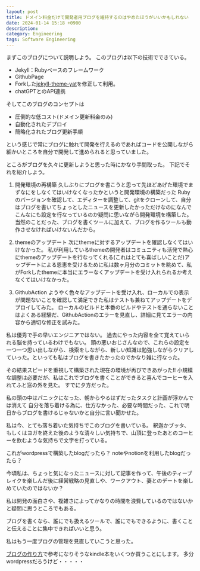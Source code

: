 ```yaml
---
layout: post
title: ドメイン料金だけで開発者用ブログを維持するのはやめたほうがいいかもしれない
date: 2024-01-14 15:18 +0900
description:
category: Engineering
tags: Software Engineering
---
```


まずこのブログについて説明しよう。
このブログは以下の技術でできている。

- Jekyll：Rubyベースのフレームワーク
- GithubPage
- Forkした[jekyll-theme-yat](https://github.com/jeffreytse/jekyll-theme-yat)を修正して利用。
- chatGPTとのAPI連携

そしてこのブログのコンセプトは

- 圧倒的な低コスト(ドメイン更新料金のみ)
- 自動化されたデプロイ
- 簡略化されたブログ更新手順

という感じで常にブログに触れて開発を行えるのであればコードを公開しながら
細かいところを自分で開発して進められると思っていました。

ところがブログを久々に更新しようと思った時にかなり手間取った。
下記でそれを紹介しよう。

1. 開発環境の再構築
  久しぶりにブログを書こうと思って先ほどあげた環境でまずなにをしなくてはいけなくなったかというと開発環境の構築だった
  Rubyのバージョンを確認して、エディターを調整して、gitをクローンして、自分はブログを書いてちょっとしたニュースを更新したかっただけなのになんでこんなにも設定を行なっているのか疑問に思いながら開発環境を構築した。
  当然のことだった、ブログを書くツールに加えて、ブログを作るツールも動作させなければいけないんだから。

2. themeのアップデート
  次にthemeに対するアップデートを確認しなくてはいけなかった。
  私が利用しているthemeの開発者はコミュニティも活発で熱心にthemeのアップデートを行なってくれる(これはとても喜ばしいことだ)アップデートによる恩恵を受けるために私は数ヶ月分のコミットを眺めて、私がForkしたthemeに本当にエラーなくアップデートを受け入れられるか考えなくてはいけなかった。

3. GithubAction
  ようやく色々なアップデートを受け入れ、ローカルでの表示が問題ないことを確認して満足できた私はテストも兼ねてアップデートをデプロイしてみた。
  ローカルのビルドと本番のビルドやテストを通らないことはよくある経験だ、GithubActionのエラーを見直し、詳細に見てエラーの内容から適切な修正を試みた。

私は優秀で手の早いエンジニアではない。
過去にやった内容を全て覚えていられる脳を持っているわけでもない。
頭の悪いおじさんなので、これらの設定を一つ一つ思い出しながら、検索をしながら、新しい知識は勉強しながらクリアしていった。といっても私はブログを書きたかったのでかなり雑に行なった。

その結果スピードを重視して構築された現在の環境が再びできあがった!!
小規模な調整は必要だが、私はこれでブログを書くことができると喜んでコーヒーを入れてふと窓の外を見た。
すでに夕方だった。

私の頭の中はパニックになった、朝からやるはずだったタスクと計画が浮かんでは消えて
自分を落ち着ける為に、仕方なかった、必要な時間だった、これで明日からブログを書けるじゃないかと自分に言い聞かせた。

私は今、とても落ち着いた気持ちでこのブログを書いている。
釈迦かブッタ、もしくはヨガを終えた後のような清々しい気持ちで、山頂に登ったあとのコーヒーを飲むような気持ちで文字を打っている。

これがwordpressで構築したblogだったら？
noteやnotionを利用したblogだったら？

今頃私は、ちょっと気になったニュースに対して記事を作って、午後のティーブレイクを楽しんだ後に経営戦略の見直しや、ワークアウト、妻とのデートを楽しめていたのではないか？

私は開発の面白さや、複雑さによってかなりの時間を浪費しているのではないかと疑問に思うところでもある。

ブログを書くなら、誰にでも扱えるツールで、誰にでもできるように、書くことと伝えることに集中できればいいと思う。

私はもう一度ブログの管理を見直していこうと思った。

<a target="_blank" href="https://www.amazon.co.jp/gp/search?ie=UTF8&tag=tecmah-22&linkCode=ur2&linkId=caedbdbbe6ab06252509e0ad32e68dc6&camp=247&creative=1211&index=digital-text&keywords=ブログの作り方">ブログの作り方</a>で参考になりそうなkindle本をいくつか買うことにします。
多分wordpressだろうけど・・・・・

